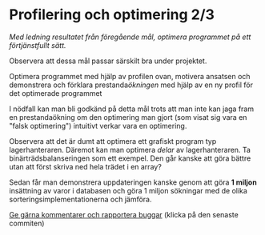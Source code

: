# Profilering och optimering 2/3

_Med ledning resultatet från föregående mål, optimera programmet på ett förtjänstfullt sätt._

Observera att dessa mål passar särskilt bra under projektet.

Optimera programmet med hjälp av profilen ovan, motivera ansatsen
och demonstrera och förklara prestanda*ökningen* med hjälp av en
ny profil för det optimerade programmet

I nödfall kan man bli godkänd på detta mål trots att man inte kan
jaga fram en prestandaökning om den optimering man gjort (som
visat sig vara en "falsk optimering") intuitivt verkar vara en
optimering.

Observera att det är dumt att optimera ett grafiskt program typ
lagerhanteraren. Däremot kan man optimera *delar* av
lagerhanteraren. Ta binärträdsbalanseringen som ett exempel. Den
går kanske att göra bättre utan att först skriva ned hela trädet i
en array?

Sedan får man demonstrera uppdateringen kanske genom att göra **1
miljon** insättning av varor i databasen och göra 1 miljon
sökningar med de olika sorteringsimplementationerna och jämföra.

[Ge gärna kommentarer och rapportera buggar](https://github.com/IOOPM-UU/achievements/commits/master/O43.md) (klicka på den senaste commiten)
